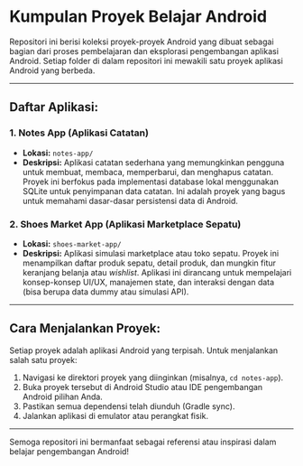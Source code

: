 # Kumpulan Proyek Belajar Android

Repositori ini berisi koleksi proyek-proyek Android yang dibuat sebagai bagian dari proses pembelajaran dan eksplorasi pengembangan aplikasi Android. Setiap folder di dalam repositori ini mewakili satu proyek aplikasi Android yang berbeda.

---

## Daftar Aplikasi:

### 1. Notes App (Aplikasi Catatan)

*   **Lokasi:** `notes-app/`
*   **Deskripsi:**
    Aplikasi catatan sederhana yang memungkinkan pengguna untuk membuat, membaca, memperbarui, dan menghapus catatan. Proyek ini berfokus pada implementasi database lokal menggunakan SQLite untuk penyimpanan data catatan. Ini adalah proyek yang bagus untuk memahami dasar-dasar persistensi data di Android.

### 2. Shoes Market App (Aplikasi Marketplace Sepatu)

*   **Lokasi:** `shoes-market-app/`
*   **Deskripsi:**
    Aplikasi simulasi marketplace atau toko sepatu. Proyek ini menampilkan daftar produk sepatu, detail produk, dan mungkin fitur keranjang belanja atau *wishlist*. Aplikasi ini dirancang untuk mempelajari konsep-konsep UI/UX, manajemen state, dan interaksi dengan data (bisa berupa data dummy atau simulasi API).

---

## Cara Menjalankan Proyek:

Setiap proyek adalah aplikasi Android yang terpisah. Untuk menjalankan salah satu proyek:

1.  Navigasi ke direktori proyek yang diinginkan (misalnya, `cd notes-app`).
2.  Buka proyek tersebut di Android Studio atau IDE pengembangan Android pilihan Anda.
3.  Pastikan semua dependensi telah diunduh (Gradle sync).
4.  Jalankan aplikasi di emulator atau perangkat fisik.

---

Semoga repositori ini bermanfaat sebagai referensi atau inspirasi dalam belajar pengembangan Android!
